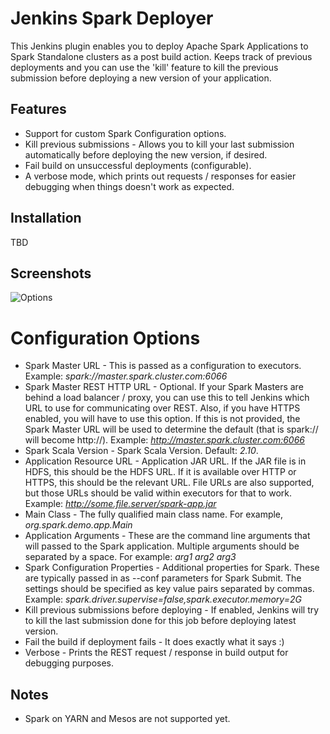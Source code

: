 # Jenkins Spark Deployer

This Jenkins plugin enables you to deploy Apache Spark Applications to Spark Standalone clusters as a post build action. Keeps track of previous deployments and you can use the 'kill' feature to kill the previous submission before deploying a new version of your application.

## Features
* Support for custom Spark Configuration options.
* Kill previous submissions - Allows you to kill your last submission automatically before deploying the new version, if desired.
* Fail build on unsuccessful deployments (configurable).
* A verbose mode, which prints out requests / responses for easier debugging when things doesn't work as expected.

## Installation
TBD

## Screenshots
![Options](http://yohanliyanage.github.io/jenkins-spark-deploy/spark-deploy-options.png)

# Configuration Options
* Spark Master URL - This is passed as a configuration to executors. Example: <i>spark://master.spark.cluster.com:6066</i>
* Spark Master REST HTTP URL - Optional. If your Spark Masters are behind a load balancer / proxy, you can use this to tell Jenkins which URL to use for communicating over REST. Also, if you have HTTPS enabled, you will have to use this option. If this is not provided, the Spark Master URL will be used to determine the default (that is spark:// will become http://). Example: <i>http://master.spark.cluster.com:6066</i>
* Spark Scala Version - Spark Scala Version. Default: <i>2.10</i>.
* Application Resource URL - Application JAR URL. If the JAR file is in HDFS, this should be the HDFS URL. If it is available over HTTP or HTTPS, this should be the relevant URL. File URLs are also supported, but those URLs should be valid within executors for that to work. Example: <i>http://some.file.server/spark-app.jar</i>
* Main Class - The fully qualified main class name. For example, <i>org.spark.demo.app.Main</i>
* Application Arguments - These are the command line arguments that will passed to the Spark application. Multiple arguments should be separated by a space. For example: <i>arg1 arg2 arg3</i>
* Spark Configuration Properties - Additional properties for Spark. These are typically passed in as --conf parameters for Spark Submit. The settings should be specified as key value pairs separated by commas. Example: <i>spark.driver.supervise=false,spark.executor.memory=2G</i>
* Kill previous submissions before deploying - If enabled, Jenkins will try to kill the last submission done for this job before deploying latest version.
* Fail the build if deployment fails - It does exactly what it says :)
* Verbose - Prints the REST request / response in build output for debugging purposes.

## Notes
* Spark on YARN and Mesos are not supported yet.
